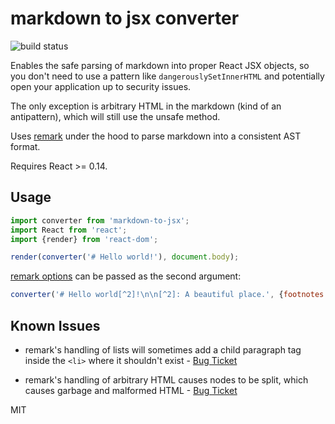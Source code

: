 # markdown to jsx converter

![build status](https://api.travis-ci.org/yaycmyk/markdown-to-jsx.svg)

Enables the safe parsing of markdown into proper React JSX objects, so you don't need to use a pattern like `dangerouslySetInnerHTML` and potentially open your application up to security issues.

The only exception is arbitrary HTML in the markdown (kind of an antipattern), which will still use the unsafe method.

Uses [remark](https://github.com/wooorm/remark) under the hood to parse markdown into a consistent AST format.

Requires React >= 0.14.

## Usage

```js
import converter from 'markdown-to-jsx';
import React from 'react';
import {render} from 'react-dom';

render(converter('# Hello world!'), document.body);
```

[remark options](https://github.com/wooorm/remark#remarkprocessvalue-options-done) can be passed as the second argument:

```js
converter('# Hello world[^2]!\n\n[^2]: A beautiful place.', {footnotes: true});
```

## Known Issues

- remark's handling of lists will sometimes add a child paragraph tag inside the
  `<li>` where it shouldn't exist - [Bug Ticket](https://github.com/wooorm/remark/issues/104)

- remark's handling of arbitrary HTML causes nodes to be split, which causes garbage and malformed HTML - [Bug Ticket](https://github.com/wooorm/remark/issues/124)

MIT
